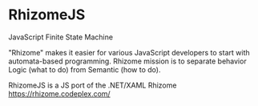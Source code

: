 RhizomeJS
=========

JavaScript Finite State Machine

"Rhizome" makes it easier for various JavaScript developers to start with automata-based programming.
Rhizome mission is to separate behavior Logic (what to do) from Semantic (how to do).

RhizomeJS is a JS port of the .NET/XAML Rhizome 
https://rhizome.codeplex.com/
